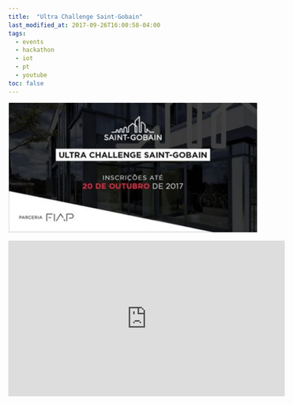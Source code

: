 ```yaml
---
title:  "Ultra Challenge Saint-Gobain"
last_modified_at: 2017-09-26T16:00:58-04:00
tags:
  - events
  - hackathon
  - iot
  - pt
  - youtube
toc: false
---
```


[![](/assets/images/posts/2017-09-26-saint-gobain-ultrachallenge.jpeg)](https://www.saint-gobain.com.br/noticias/primeiro-ultra-challenge-da-america-latina)

<iframe width="560" height="315" src="https://www.youtube.com/embed/5W_O2iI0Y2A" title="YouTube video player" frameborder="0" allow="accelerometer; autoplay; clipboard-write; encrypted-media; gyroscope; picture-in-picture" allowfullscreen></iframe>